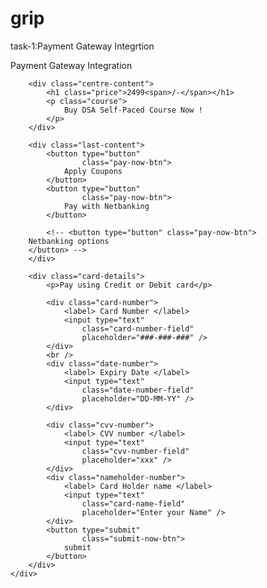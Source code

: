 # grip
task-1:Payment Gateway Integrtion

<!DOCTYPE html>
<html lang="en">
<head>
	<meta charset="UTF-8" />
	<meta http-equiv="X-UA-Compatible" content="IE=edge" />
	<meta name="viewport" content="width=device-width,
			initial-scale=1.0" />
	<link rel="stylesheet" href="style.css" class="css" />
</head>

<body>
	<div class="container">
		<div class="main-content">
			<p class="text">Payment Gateway Integration</p>
		</div>

		<div class="centre-content">
			<h1 class="price">2499<span>/-</span></h1>
			<p class="course">
				Buy DSA Self-Paced Course Now !
			</p>
		</div>

		<div class="last-content">
			<button type="button"
					class="pay-now-btn">
				Apply Coupons
			</button>
			<button type="button"
					class="pay-now-btn">
				Pay with Netbanking
			</button>

			<!-- <button type="button" class="pay-now-btn">
		Netbanking options
		</button> -->
		</div>

		<div class="card-details">
			<p>Pay using Credit or Debit card</p>

			<div class="card-number">
				<label> Card Number </label>
				<input type="text"
					class="card-number-field"
					placeholder="###-###-###" />
			</div>
			<br />
			<div class="date-number">
				<label> Expiry Date </label>
				<input type="text"
					class="date-number-field"
					placeholder="DD-MM-YY" />
			</div>

			<div class="cvv-number">
				<label> CVV number </label>
				<input type="text"
					class="cvv-number-field"
					placeholder="xxx" />
			</div>
			<div class="nameholder-number">
				<label> Card Holder name </label>
				<input type="text"
					class="card-name-field"
					placeholder="Enter your Name" />
			</div>
			<button type="submit"
					class="submit-now-btn">
				submit
			</button>
		</div>
	</div>
</body>
</html>
